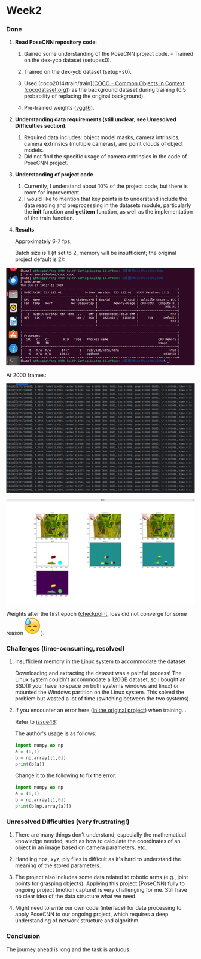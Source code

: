 



# Week2

### Done
1. **Read PoseCNN repository code**:

   1. Gained some understanding of the PoseCNN project code.   - Trained on the dex-ycb dataset (setup=s0).

   2. Trained on the dex-ycb dataset (setup=s0).

   2. Used [coco2014/train/train]([COCO - Common Objects in Context (cocodataset.org)](https://cocodataset.org/#download)) as the background dataset during training (0.5 probability of replacing the original background). 

   4. Pre-trained weights ([vgg16](https://download.pytorch.org/models/vgg16-397923af.pth)).

2. **Understanding data requirements (still unclear, see Unresolved Difficulties section)**:
   
   1. Required data includes: object model masks, camera intrinsics, camera extrinsics (multiple cameras), and point clouds of object models.
   2. Did not find the specific usage of camera extrinsics in the code of PoseCNN project.
3. **Understanding of project code**
   1. Currently, I understand about 10% of the project code, but there is room for improvement.
   2. I would like to mention that key points is to understand include the data reading and preprocessing in the datasets module, particularly the __init__ function and __getitem__ function, as well as the implementation of the train function.

4. **Results**

    Approximately 6-7 fps,

     Batch size is 1 (if set to 2, memory will be insufficient; the original project default is 2):

![图片描述](./images/batch.JPG)

 At 2000 frames:

![图片描述](./images/2000.JPG)

![图片描述](./images/2000i.JPG)

 Weights after the first epoch ([checkpoint](https://drive.google.com/file/d/1MTVLZbQJKjnkJXIMnMX5M-T2DhATHbD_/view?usp=drive_link), loss did not converge for some reason![img](./images/0018D721.png)).

### Challenges (time-consuming, resolved)
1. Insufficient memory in the Linux system to accommodate the dataset

    Downloading and extracting the dataset was a painful process! The Linux system couldn't accommodate a 120GB dataset, so I bought an SSD(If your have no space on both systems windows and linux) or mounted the Windows partition on the Linux system. This solved the problem but wasted a lot of time (switching between the two systems).

2. If you encounter an error here ([in the original project](https://github.com/NVlabs/PoseCNN-PyTorch/blob/main/lib/datasets/dex_ycb.py#L151-L154)) when training...

   Refer to [issue46](https://github.com/NVlabs/PoseCNN-PyTorch/issues/46):

    The author's usage is as follows:

   ```python
   import numpy as np
   a = (0,1)
   b = np.array([1,0])
   print(b[a])
   ```

   Change it to the following to fix the error:

   ```python
   import numpy as np
   a = (0,1)
   b = np.array([1,0])
   print(b[np.array(a)])
   ```

   

### Unresolved Difficulties (very frustrating!)
1. There are many things don't understand, especially the mathematical knowledge needed, such as how to calculate the coordinates of an object in an image based on camera parameters, etc.

2. Handling npz, xyz, ply files is difficult as it's hard to understand the meaning of the stored parameters.
3. The project also includes some data related to robotic arms (e.g., joint points for grasping objects). Applying this project (PoseCNN) fully to ongoing project (motion capture) is very challenging for me. Still have no clear idea of the data structure what we need.
4. Might need to write our own code (interface) for data processing to apply PoseCNN to our ongoing project, which requires a deep understanding of network structure and algorithm.

### Conclusion
The journey ahead is long and the task is arduous.